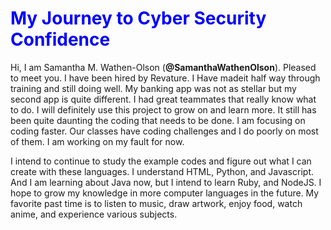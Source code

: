 <HTML>
  <HEAD>
    <H1 style="color: blue;">My Journey to Cyber Security Confidence</H1>
  </HEAD>
  <BODY><p>Hi, I am Samantha M. Wathen-Olson (<b>@SamanthaWathenOlson</b>). Pleased to meet you. I have been hired by Revature. I Have madeit half way through training and still doing well. My banking app was not as stellar but my second app is quite different. I had great teammates that really know what to do. I will definitely use this project to grow on and learn more. It still has been quite daunting the coding that needs to be done. I am focusing on coding faster. Our classes have coding challenges and I do poorly on most of them. I am working on my fault for now. </p>
    <p>I intend to continue to study the example codes and figure out what I can create with these languages. I understand HTML, Python, and Javascript. And I am learning about Java now, but I intend to learn Ruby, and NodeJS. I hope to grow my knowledge in more computer languages in the future. My favorite past time is to listen to music, draw artwork, enjoy food, watch anime, and experience various subjects.</p>
  </BODY>
  </HTML>
  
<!---
SamanthaWathenOlson/SamanthaWathenOlson is a ✨ special ✨ repository because its `README.md` (this file) appears on your GitHub profile.
You can click the Preview link to take a look at your changes.
--->

 
